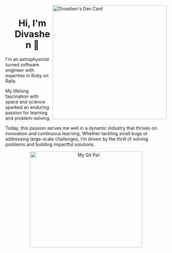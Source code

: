 <div align="left">
  <a href="https://app.daily.dev/divashen">
    <img src="https://api.daily.dev/devcards/v2/HYPV6cM7RpIo9bmpTYm8z.png?type=default&r=gbf" 
    width="356"
    align="right"
    alt="Divashen's Dev Card"/>
  </a>
</div>

<div id="user-content-toc">
  <ul align="center" style="list-style: none;">
    <summary>
      <h1>Hi, I'm Divashen 👋</h1>
    </summary>
  </ul>
</div>

I'm an astrophysicist turned software engineer with expertise in Ruby on Rails.

My lifelong fascination with space and science sparked an enduring passion for learning and problem-solving. 

Today, this passion serves me well in a dynamic industry that thrives on innovation and continuous learning. Whether tackling small bugs or addressing large-scale challenges, I’m driven by the thrill of solving problems and building impactful solutions.

<!--- [![Top Langs](https://github-readme-stats.vercel.app/api/top-langs/?username=divasheng&theme=holi)](https://github.com/divasheng/github-readme-stats) --->

<p align="center">
  <a href="https://github.com/devxb/gitanimals">
  <img
    src="https://render.gitanimals.org/lines/DivashenG?pet-id=658949841633268662"
    width="350"
    height="300"
    alt="My Git Pet"
  />
  </a>
</p>
  

